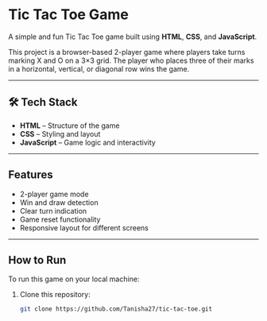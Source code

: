 # Tic Tac Toe Game

A simple and fun Tic Tac Toe game built using **HTML**, **CSS**, and **JavaScript**.

This project is a browser-based 2-player game where players take turns marking X and O on a 3×3 grid. The player who places three of their marks in a horizontal, vertical, or diagonal row wins the game.

---

## 🛠 Tech Stack

- **HTML** – Structure of the game
- **CSS** – Styling and layout
- **JavaScript** – Game logic and interactivity

---

##  Features

- 2-player game mode
- Win and draw detection
- Clear turn indication
- Game reset functionality
- Responsive layout for different screens

---

##  How to Run

To run this game on your local machine:

1. Clone this repository:
   ```bash
   git clone https://github.com/Tanisha27/tic-tac-toe.git

